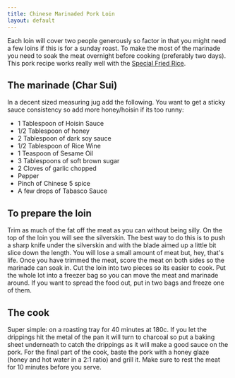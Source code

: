 ```yaml
---
title: Chinese Marinaded Pork Loin
layout: default
---
```


Each loin will cover two people generously so factor in that you might need a few loins if this is for a sunday roast.  To make the most of the marinade you need to soak the meat overnight before cooking (preferably two days).  This pork recipe works really well with the [Special Fried Rice](special-fried-rice.html).

## The marinade (Char Sui)
In a decent sized measuring jug add the following.  You want to get a sticky sauce consistency so add more honey/hoisin if its too runny:

  * 1 Tablespoon of Hoisin Sauce
  * 1/2 Tablespoon of honey
  * 2 Tablespoon of dark soy sauce
  * 1/2 Tablespoon of Rice Wine
  * 1 Teaspoon of Sesame Oil
  * 3 Tablespoons of soft brown sugar
  * 2 Cloves of garlic chopped
  * Pepper
  * Pinch of Chinese 5 spice
  * A few drops of Tabasco Sauce

## To prepare the loin
Trim as much of the fat off the meat as you can without being silly.  On the top of the loin you will see the silverskin.  The best way to do this is to push a sharp knife under the silverskin and with the blade aimed up a little bit slice down the length.  You will lose a small amount of meat but, hey, that's life.  Once you have trimmed the meat, score the meat on both sides so the marinade can soak in.  Cut the loin into two pieces so its easier to cook.  Put the whole lot into a freezer bag so you can move the meat and marinade around. If you want to spread the food out, put in two bags and freeze one of them.

## The cook
Super simple: on a roasting tray for 40 minutes at 180c.  If you let the drippings hit the metal of the pan it will turn to charcoal so put a baking sheet underneath to catch the drippings as it will make a good sauce on the pork.  For the final part of the cook, baste the pork with a honey glaze (honey and hot water in a 2:1 ratio) and grill it.  Make sure to rest the meat for 10 minutes before you serve.

